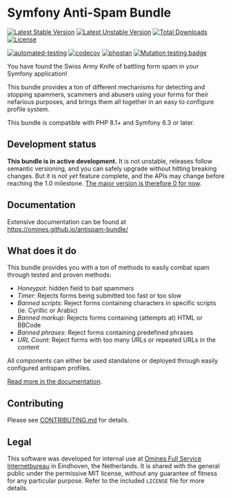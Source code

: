 # Symfony Anti-Spam Bundle

[![Latest Stable Version](https://poser.pugx.org/omines/antispam-bundle/version)](https://packagist.org/packages/omines/antispam-bundle)
[![Latest Unstable Version](https://poser.pugx.org/omines/antispam-bundle/v/unstable)](https://packagist.org/packages/omines/antispam-bundle)
[![Total Downloads](https://poser.pugx.org/omines/antispam-bundle/downloads)](https://packagist.org/packages/omines/antispam-bundle)
[![License](https://poser.pugx.org/omines/antispam-bundle/license)](https://packagist.org/packages/omines/antispam-bundle)

[![automated-testing](https://github.com/omines/antispam-bundle/actions/workflows/ci.yaml/badge.svg?branch=master&event=push)](https://github.com/omines/antispam-bundle/actions/workflows/ci.yaml)
[![codecov](https://codecov.io/gh/omines/antispam-bundle/graph/badge.svg?token=634ZQ8EQ7A)](https://codecov.io/gh/omines/antispam-bundle)
[![phpstan](https://img.shields.io/badge/PHPStan-max-brightgreen)](https://github.com/omines/antispam-bundle/blob/master/phpstan.neon)
[![Mutation testing badge](https://img.shields.io/endpoint?style=flat&url=https%3A%2F%2Fbadge-api.stryker-mutator.io%2Fgithub.com%2Fomines%2Fantispam-bundle%2Fmaster)](https://dashboard.stryker-mutator.io/reports/github.com/omines/antispam-bundle/master)

You have found the Swiss Army Knife of battling form spam in your Symfony application!

This bundle provides a ton of different mechanisms for detecting and stopping spammers,
scammers and abusers using your forms for their nefarious purposes, and brings them
all together in an easy to configure profile system.

This bundle is compatible with PHP 8.1+ and Symfony 6.3 or later.

## Development status

**This bundle is in active development.** It is not unstable, releases follow semantic
versioning, and you can safely upgrade without hitting breaking changes. But it is
*not yet* feature complete, and the APIs may change before reaching the 1.0 milestone.
[The major version is therefore 0 for now](https://omines.github.io/antispam-bundle/#why-not-a-stable-version-number).

## Documentation

Extensive documentation can be found at https://omines.github.io/antispam-bundle/

## What does it do

This bundle provides you with a ton of methods to easily combat spam through tested and
proven methods:

- *Honeypot*: hidden field to bait spammers
- *Timer*: Rejects forms being submitted too fast or too slow
- *Banned scripts*: Reject forms containing characters in specific scripts (ie. Cyrillic or Arabic)
- *Banned markup*: Rejects forms containing (attempts at) HTML or BBCode
- *Banned phrases*: Reject forms containing predefined phrases
- *URL Count*: Reject forms with too many URLs or repeated URLs in the content

All components can either be used standalone or deployed through easily configured antispam profiles.

[Read more in the documentation](https://omines.github.io/antispam-bundle/#features).

## Contributing

Please see [CONTRIBUTING.md](https://github.com/omines/antispam-bundle/blob/master/CONTRIBUTING.md) for details.

## Legal

This software was developed for internal use at [Omines Full Service Internetbureau](https://www.omines.nl/)
in Eindhoven, the Netherlands. It is shared with the general public under the permissive MIT license, without
any guarantee of fitness for any particular purpose. Refer to the included `LICENSE` file for more details.

